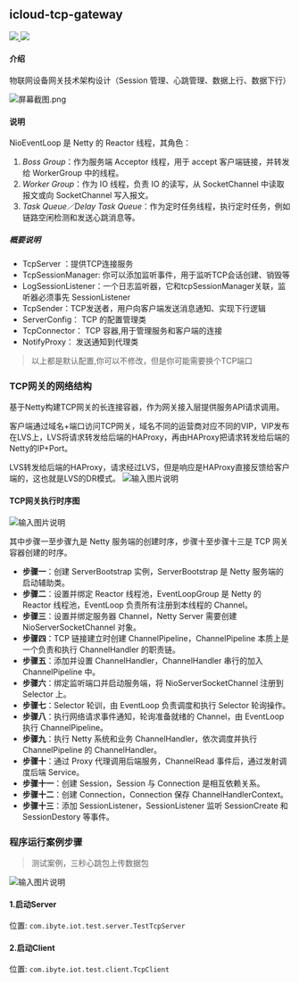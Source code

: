 ## icloud-tcp-gateway
<p align="left">
	<a target="_blank" href="https://search.maven.org/search?q=M-PasS">
		<img src="https://img.shields.io/badge/Maven Central-1.12.0-blue.svg" ></img>
	</a>
	<a target="_blank" href="https://gitee.com/ibyte/icloud-tcp-gateway/blob/master/LICENSE">
		<img src="https://img.shields.io/badge/License-Apache%202.0-blue.svg" ></img>
	</a>
</p>

#### 介绍
物联网设备网关技术架构设计（Session 管理、心跳管理、数据上行、数据下行）

![](https://images.gitee.com/uploads/images/2019/0116/150139_4377424a_1468963.png "屏幕截图.png")

#### 说明

NioEventLoop 是 Netty 的 Reactor 线程，其角色：

1. *Boss Group*：作为服务端 Acceptor 线程，用于 accept 客户端链接，并转发给 WorkerGroup 中的线程。
2. *Worker Group*：作为 IO 线程，负责 IO 的读写，从 SocketChannel 中读取报文或向 SocketChannel 写入报文。
3. *Task Queue／Delay Task Queue*：作为定时任务线程，执行定时任务，例如链路空闲检测和发送心跳消息等。

##### 概要说明
- TcpServer ：提供TCP连接服务
- TcpSessionManager: 你可以添加监听事件，用于监听TCP会话创建、销毁等
- LogSessionListener：一个日志监听器，它和tcpSessionManager关联，监听器必须事先 SessionListener
- TcpSender：TCP发送者，用户向客户端发送消息通知、实现下行逻辑
- ServerConfig： TCP 的配置管理类
- TcpConnector： TCP 容器,用于管理服务和客户端的连接
- NotifyProxy：  发送通知到代理类

> 以上都是默认配置,你可以不修改，但是你可能需要换个TCP端口

### TCP网关的网络结构
基于Netty构建TCP网关的长连接容器，作为网关接入层提供服务API请求调用。

客户端通过域名+端口访问TCP网关，域名不同的运营商对应不同的VIP，VIP发布在LVS上，LVS将请求转发给后端的HAProxy，再由HAProxy把请求转发给后端的Netty的IP+Port。

LVS转发给后端的HAProxy，请求经过LVS，但是响应是HAProxy直接反馈给客户端的，这也就是LVS的DR模式。
![输入图片说明](https://images.gitee.com/uploads/images/2019/0926/103319_0f13ca35_1468963.png "c5da1236f6d6c151081a215ab3a3170c.png")
#### TCP网关执行时序图
![输入图片说明](https://images.gitee.com/uploads/images/2019/0116/150230_e846b0a7_1468963.png "屏幕截图.png")

其中步骤一至步骤九是 Netty 服务端的创建时序，步骤十至步骤十三是 TCP 网关容器创建的时序。
- **步骤一**：创建 ServerBootstrap 实例，ServerBootstrap 是 Netty 服务端的启动辅助类。
- **步骤二**：设置并绑定 Reactor 线程池，EventLoopGroup 是 Netty 的 Reactor 线程池，EventLoop 负责所有注册到本线程的 Channel。
- **步骤三**：设置并绑定服务器 Channel，Netty Server 需要创建 NioServerSocketChannel 对象。
- **步骤四**：TCP 链接建立时创建 ChannelPipeline，ChannelPipeline 本质上是一个负责和执行 ChannelHandler 的职责链。
- **步骤五**：添加并设置 ChannelHandler，ChannelHandler 串行的加入 ChannelPipeline 中。
- **步骤六**：绑定监听端口并启动服务端，将 NioServerSocketChannel 注册到 Selector 上。
- **步骤七**：Selector 轮训，由 EventLoop 负责调度和执行 Selector 轮询操作。
- **步骤八**：执行网络请求事件通知，轮询准备就绪的 Channel，由 EventLoop 执行 ChannelPipeline。
- **步骤九**：执行 Netty 系统和业务 ChannelHandler，依次调度并执行 ChannelPipeline 的 ChannelHandler。
- **步骤十**：通过 Proxy 代理调用后端服务，ChannelRead 事件后，通过发射调度后端 Service。
- **步骤十一**：创建 Session，Session 与 Connection 是相互依赖关系。
- **步骤十二**：创建 Connection，Connection 保存 ChannelHandlerContext。
- **步骤十三**：添加 SessionListener，SessionListener 监听 SessionCreate 和 SessionDestory 等事件。


### 程序运行案例步骤
> 测试案例，三秒心跳包上传数据包

![输入图片说明](https://images.gitee.com/uploads/images/2019/0925/185216_0aa0fe1c_1468963.jpeg "icloud-tcp-gateway.jpg")
#### 1.启动Server
位置: ``com.ibyte.iot.test.server.TestTcpServer``

#### 2.启动Client
位置: ``com.ibyte.iot.test.client.TcpClient``




